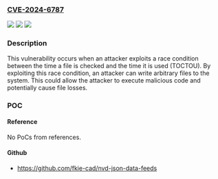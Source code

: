 ### [CVE-2024-6787](https://cve.mitre.org/cgi-bin/cvename.cgi?name=CVE-2024-6787)
![](https://img.shields.io/static/v1?label=Product&message=MXview%20One%20Series&color=blue)
![](https://img.shields.io/static/v1?label=Version&message=0%3C%201.4%20&color=brighgreen)
![](https://img.shields.io/static/v1?label=Vulnerability&message=CWE-367%3A%20Time-of-check%20Time-of-use%20(TOCTOU)%20Race%20Condition&color=brighgreen)

### Description

This vulnerability occurs when an attacker exploits a race condition between the time a file is checked and the time it is used (TOCTOU). By exploiting this race condition, an attacker can write arbitrary files to the system. This could allow the attacker to execute malicious code and potentially cause file losses.

### POC

#### Reference
No PoCs from references.

#### Github
- https://github.com/fkie-cad/nvd-json-data-feeds

